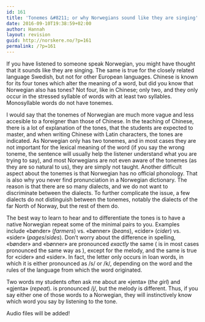 ```yaml
---
id: 161
title: 'Tonemes &#8211; or why Norwegians sound like they are singing'
date: 2016-09-10T19:38:59+02:00
author: Hannah
layout: revision
guid: http://norskere.no/?p=161
permalink: /?p=161
---
```

If you have listened to someone speak Norwegian, you might have thought that it sounds like they are singing. The same is true for the closely related language Swedish, but not for other European languages. Chinese is known for its four tones which alter the meaning of a word, but did you know that Norwegian also has tones? Not four, like in Chinese; only two, and they only occur in the stressed syllable of words with at least two syllables. Monosyllable words do not have tonemes.

I would say that the tonemes of Norwegian are much more vague and less accesible to a foreigner than those of Chinese. In the teaching of Chinese, there is a lot of explanation of the tones, that the students are expected to master, and when writing Chinese with Latin characters, the tones are indicated. As Norwegian only has two tonemes, and in most cases they are not important for the lexical meaning of the word (if you say the wrong toneme, the sentence will usually help the listener understand what you are trying to say), and most Norwegians are not even aware of the tonemes (as they are so natural to us), they are simply not taught. Another difficult aspect about the tonemes is that Norwegian has no official phonology. That is also why you never find pronunciation in a Norwegian dictionary. The reason is that there are so many dialects, and we do not want to discriminate between the dialects. To further complicate the issue, a few dialects do not distinguish between the tonemes, notably the dialects of the far North of Norway, but the rest of them do.

The best way to learn to hear and to differentiate the tones is to have a native Norwegian repeat some of the minimal pairs to you. Examples include &laquo;bønder&raquo; (_farmers_) vs. &laquo;bønner&raquo; (_beans_), &laquo;cider&raquo; (_cider_) vs. &laquo;sider&raquo; (_pages_/_sides_). Don&#8217;t worry about the difference in spelling, &laquo;bønder&raquo; and &laquo;bønner&raquo; are pronounced _exactly_ the same (<nd> is in most cases pronounced the same way as <nn>), except for the melody, and the same is true for &laquo;cider&raquo; and &laquo;sider&raquo;. In fact, the letter <c> only occurs in loan words, in which it is either pronounced as /s/ or /k/, depending on the word and the rules of the language from which the word originated.

Two words my students often ask me about are &laquo;jenta&raquo; (_the girl_) and &laquo;gjenta&raquo; (_repeat_). <gj> is pronounced /j/, but the melody is different. Thus, if you say either one of those words to a Norwegian, they will instinctively know which word you say by listening to the tone.

Audio files will be added!

&nbsp;